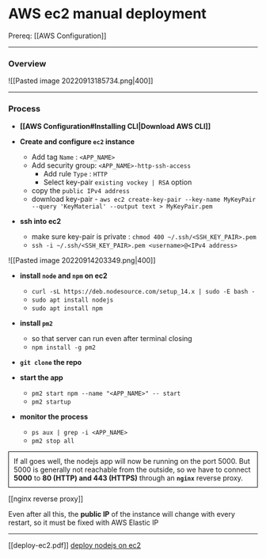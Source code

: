 # AWS ec2 manual deployment
Prereq: [[AWS Configuration]]
___
### Overview
![[Pasted image 20220913185734.png|400]]

___
### Process
- **[[AWS Configuration#Installing CLI|Download AWS CLI]]**
- **Create and configure `ec2` instance**
	- Add tag `Name` : `<APP_NAME>`
	- Add security group: `<APP_NAME>-http-ssh-access`
		- Add rule `Type` : `HTTP`
		- Select key-pair `existing vockey | RSA` option
	- copy the `public IPv4 address`
	- download key-pair - `aws ec2 create-key-pair --key-name MyKeyPair --query 'KeyMaterial' --output text > MyKeyPair.pem`

- **ssh into ec2**  
	- make sure key-pair is private : `chmod 400 ~/.ssh/<SSH_KEY_PAIR>.pem`
	- `ssh -i ~/.ssh/<SSH_KEY_PAIR>.pem <username>@<IPv4 address>`

![[Pasted image 20220914203349.png|400]]

- **install `node` and `npm` on ec2**
	- `curl -sL https://deb.nodesource.com/setup_14.x | sudo -E bash -`
	- `sudo apt install nodejs`
	- `sudo apt install npm`

- **install `pm2`** 
	- so that server can run even after terminal closing
	- `npm install -g pm2`

- **`git clone` the repo**
- **start the app**
	- `pm2 start npm --name "<APP_NAME>" -- start`
	- `pm2 startup`

- **monitor the process**
	- `ps aux | grep -i <APP_NAME>`
	- `pm2 stop all`


<div style="background-color: white; padding: 10px; border: 1px solid black;">
 If all goes well, the nodejs app will now be running on the port 5000. But 5000 is generally not reachable from the outside, so we have to connect <b>5000</b> to <b>80 (HTTP) and 443 (HTTPS)</b> through an <b><code>nginx</code></b> reverse proxy.
</div>

[[nginx reverse proxy]]

Even after all this, the **public IP** of the instance will change with every restart, so it must be fixed with AWS Elastic IP

___
[[deploy-ec2.pdf]]
[deploy nodejs on ec2](https://ourcodeworld.com/articles/read/977/how-to-deploy-a-node-js-application-on-aws-ec2-server)
